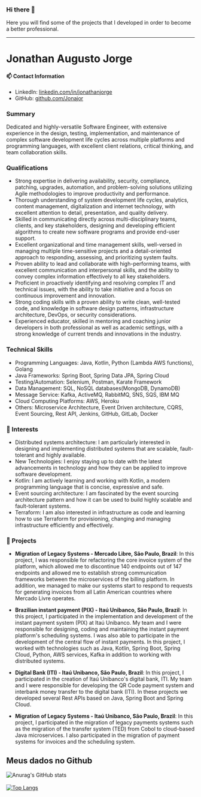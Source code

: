 ### Hi there 👋
Here you will find some of the projects that I developed in order to become a better professional.
<hr></hr>

# Jonathan Augusto Jorge

#### 📫 Contact Information
- LinkedIn: [linkedin.com/in/jonathanjorge](https://linkedin.com/in/jonathanjorge)
- GitHub: [github.com/Jonajor](https://github.com/Jonajor)

### Summary
Dedicated and highly-versatile Software Engineer, with extensive experience in the design, testing, implementation, and maintenance of complex software development life cycles across multiple platforms and programming languages, with excellent client relations, critical thinking, and team collaboration skills.

### Qualifications
- Strong expertise in delivering availability, security, compliance, patching, upgrades, automation, and problem-solving solutions utilizing Agile methodologies to improve productivity and performance. 
- Thorough understanding of system development life cycles, analytics, content management, digitalization and internet technology, with excellent attention to detail, presentation, and quality delivery. 
- Skilled in communicating directly across multi-disciplinary teams, clients, and key stakeholders, designing and developing efficient algorithms to create new software programs and provide end-user support. 
- Excellent organizational and time management skills, well-versed in managing multiple time-sensitive projects and a detail-oriented approach to responding, assessing, and prioritizing system faults. 
- Proven ability to lead and collaborate with high-performing teams, with excellent communication and interpersonal skills, and the ability to convey complex information effectively to all key stakeholders.
- Proficient in proactively identifying and resolving complex IT and technical issues, with the ability to take initiative and a focus on continuous improvement and innovation.
- Strong coding skills with a proven ability to write clean, well-tested code, and knowledge in software design patterns, infrastructure architecture, DevOps, or security considerations.
- Experienced educator, skilled in mentoring and coaching junior developers in both professional as well as academic settings, with a strong knowledge of current trends and innovations in the industry.

### Technical Skills
- Programming Languages: Java, Kotlin, Python (Lambda AWS functions), Golang
- Java Frameworks: Spring Boot, Spring Data JPA, Spring Cloud
- Testing/Automation: Selenium, Postman, Karate Framework
- Data Management: SQL, NoSQL databases(MongoDB, DynamoDB)
- Message Service: Kafka, ActiveMQ, RabbitMQ, SNS, SQS, IBM MQ
- Cloud Computing Platforms: AWS, Heroku
- Others: Microservice Architecture, Event Driven architecture, CQRS, Event Sourcing, Rest API, Jenkins, GitHub, GitLab, Docker

### 🌱 Interests
- Distributed systems architecture: I am particularly interested in designing and implementing distributed systems that are scalable, fault-tolerant and highly available.
- New Technologies: I enjoy staying up to date with the latest advancements in technology and how they can be applied to improve software development.
- Kotlin: I am actively learning and working with Kotlin, a modern programming language that is concise, expressive and safe.
- Event sourcing architecture: I am fascinated by the event sourcing architecture pattern and how it can be used to build highly scalable and fault-tolerant systems.
- Terraform: I am also interested in infrastructure as code and learning how to use Terraform for provisioning, changing and managing infrastructure efficiently and effectively.

### 🔭 Projects
- **Migration of Legacy Systems - Mercado Libre, São Paulo, Brazil**: In this project, I was responsible for refactoring the core invoice system of the platform, which allowed me to discontinue 140 endpoints out of 147 endpoints and allowed me to establish strong communication frameworks between the microservices of the billing platform. In addition, we managed to make our systems start to respond to requests for generating invoices from all Latin American countries where Mercado Livre operates.

- **Brazilian instant payment (PIX) - Itaú Unibanco, São Paulo, Brazil**: In this project, I participated in the implementation and development of the instant payment system (PIX) at Itaú Unibanco. My team and I were responsible for designing, coding and maintaining the instant payment platform's scheduling systems. I was also able to participate in the development of the central flow of instant payments. In this project, I worked with technologies such as Java, Kotlin, Spring Boot, Spring Cloud, Python, AWS services, Kafka in addition to working with distributed systems.

- **Digital Bank (ITI) - Itaú Unibanco, São Paulo, Brazil**: In this project, I participated in the creation of Itaú Unibanco's digital bank, ITI. My team and I were responsible for developing the QR Code payment system and interbank money transfer to the digital bank (ITI). In these projects we developed several Rest APIs based on Java, Spring Boot and Spring Cloud.

- **Migration of Legacy Systems - Itaú Unibanco, São Paulo, Brazil**: In this project, I participated in the migration of legacy payments systems such as the migration of the transfer system (TED) from Cobol to cloud-based Java microservices. I also participated in the migration of payment systems for invoices and the scheduling system.


## Meus dados no Github
![Anurag's GitHub stats](https://github-readme-stats.vercel.app/api?username=Jonajor&show_icons=true)
<br><br>
[![Top Langs](https://github-readme-stats.vercel.app/api/top-langs/?username=Jonajor&layout=compact)](https://github.com/Jonajor)

<!--
**Jonajor/Jonajor** is a ✨ _special_ ✨ repository because its `README.md` (this file) appears on your GitHub profile.

Here are some ideas to get you started:

- 🔭 I am currently working with ...
### 🌱 I’m currently learning ...
Kotlin, Python and GraphQL. And I'm specializing in distributed systems architecture
- 👯 I’m looking to collaborate on ...
- 🤔 I’m looking for help with ...
- 💬 Ask me about ...
### 📫 How to reach me: ...
 <a href="#">
    <img src="https://raw.githubusercontent.com/MikeCodesDotNET/ColoredBadges/4a38660afb7be89a6032218589b4454a1285c7f8/svg/social/linkedin.svg" alt="example badge" style="vertical-align:top margin:6px 4px">
  </a>  
- 😄 Pronouns: ...
- ⚡ Fun fact: ...
-->
